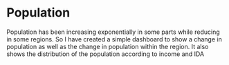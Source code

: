 <h1>Population </h1>

<p>Population has been increasing exponentially in some parts while reducing in some regions. So I have created a simple dashboard to show a change in population as well as the change in population within the region. It also shows the distribution of the population according to income and IDA</p>
<br>

